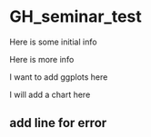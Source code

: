 # GH_seminar_test

Here is some initial info

Here is more info

I want to add ggplots here

I will add a chart here

## add line for error